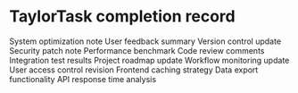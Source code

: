 # TaylorTask completion record
System optimization note
User feedback summary
Version control update
Security patch note
Performance benchmark
Code review comments
Integration test results
Project roadmap update
Workflow monitoring update
User access control revision
Frontend caching strategy
Data export functionality
API response time analysis
